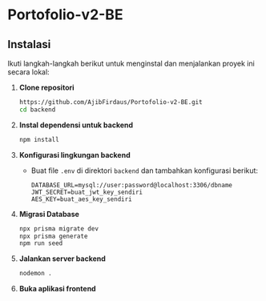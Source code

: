 # Portofolio-v2-BE

## Instalasi

Ikuti langkah-langkah berikut untuk menginstal dan menjalankan proyek ini secara lokal:

1. **Clone repositori**
    ```bash
    https://github.com/AjibFirdaus/Portofolio-v2-BE.git
    cd backend
    ```

2. **Instal dependensi untuk backend**
    ```bash
    npm install
    ```

3. **Konfigurasi lingkungan backend**
    - Buat file `.env` di direktori `backend` dan tambahkan konfigurasi berikut:
        ```env
        DATABASE_URL=mysql://user:password@localhost:3306/dbname
        JWT_SECRET=buat_jwt_key_sendiri
        AES_KEY=buat_aes_key_sendiri
        ```

4. **Migrasi Database**
    ```bash
    npx prisma migrate dev
    npx prisma generate
    npm run seed
    ```


4. **Jalankan server backend**
    ```bash
    nodemon .
    ```

5. **Buka aplikasi frontend**